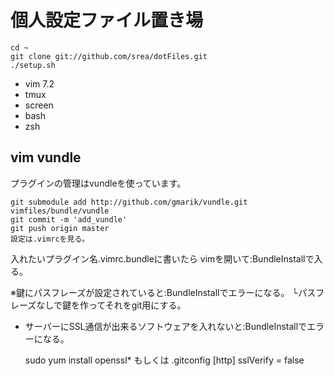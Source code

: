# 個人設定ファイル置き場
    
    cd ~
    git clone git://github.com/srea/dotFiles.git
    ./setup.sh
* vim 7.2
* tmux
* screen
* bash
* zsh

## vim vundle
プラグインの管理はvundleを使っています。 

    git submodule add http://github.com/gmarik/vundle.git vimfiles/bundle/vundle
    git commit -m 'add_vundle'
    git push origin master
    設定は.vimrcを見る。

入れたいプラグイン名.vimrc.bundleに書いたら 
vimを開いて:BundleInstallで入る。

※鍵にパスフレーズが設定されていると:BundleInstallでエラーになる。 
└パスフレーズなしで鍵を作ってそれをgit用にする。

* サーバーにSSL通信が出来るソフトウェアを入れないと:BundleInstallでエラーになる。

    sudo yum install openssl*
    もしくは
    .gitconfig
    [http]
        sslVerify = false

